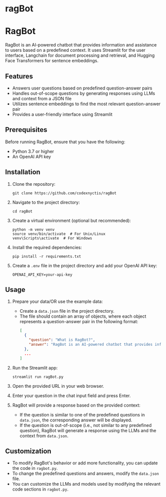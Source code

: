 # ragBot
# RagBot

RagBot is an AI-powered chatbot that provides information and assistance to users based on a predefined context. It uses Streamlit for the user interface, Langchain for document processing and retrieval, and Hugging Face Transformers for sentence embeddings.

## Features

- Answers user questions based on predefined question-answer pairs
- Handles out-of-scope questions by generating responses using LLMs and context from a JSON file
- Utilizes sentence embeddings to find the most relevant question-answer pair
- Provides a user-friendly interface using Streamlit

## Prerequisites

Before running RagBot, ensure that you have the following:

- Python 3.7 or higher
- An OpenAI API key

## Installation

1. Clone the repository:

   ```
   git clone https://github.com/codexnyctis/ragBot
   ```

2. Navigate to the project directory:

   ```
   cd ragBot
   ```

3. Create a virtual environment (optional but recommended):

   ```
   python -m venv venv
   source venv/bin/activate  # For Unix/Linux
   venv\Scripts\activate  # For Windows
   ```

4. Install the required dependencies:

   ```
   pip install -r requirements.txt
   ```

5. Create a `.env` file in the project directory and add your OpenAI API key:

   ```
   OPENAI_API_KEY=your-api-key
   ```

## Usage

1. Prepare your data/OR use the example data:
   - Create a `data.json` file in the project directory.
   - The file should contain an array of objects, where each object represents a question-answer pair in the following format:
     ```json
     [
       {
         "question": "What is RagBot?",
         "answer": "RagBot is an AI-powered chatbot that provides information and assistance based on predefined context."
       },
       ...
     ]
     ```

2. Run the Streamlit app:

   ```
   streamlit run ragBot.py
   ```

3. Open the provided URL in your web browser.

4. Enter your question in the chat input field and press Enter.

5. RagBot will provide a response based on the provided context:
   - If the question is similar to one of the predefined questions in `data.json`, the corresponding answer will be displayed.
   - If the question is out-of-scope (i.e., not similar to any predefined question), RagBot will generate a response using the LLMs and the context from `data.json`.

## Customization

- To modify RagBot's behavior or add more functionality, you can update the code in `ragbot.py`.
- To change the predefined questions and answers, modify the `data.json` file.
- You can customize the LLMs and models used by modifying the relevant code sections in `ragbot.py`.

